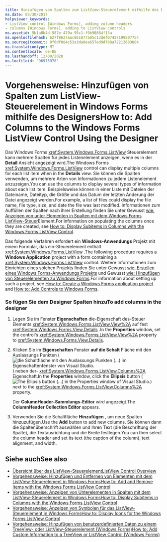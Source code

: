 ```yaml
---
title: Hinzufügen von Spalten zum ListView-Steuerelement mithilfe des Designers
ms.date: 03/30/2017
helpviewer_keywords:
- ListView control [Windows Forms], adding column headers
- columns [Windows Forms], adding to ListView controls
ms.assetid: 5b1a8b4d-587e-479a-95c1-f9b90884f13a
ms.openlocfilehash: 627f8627aac861877a05c13def07427199807754
ms.sourcegitcommit: 9f6df084c53a3da0ea657ed0d708a72213683084
ms.translationtype: MT
ms.contentlocale: de-DE
ms.lasthandoff: 12/09/2020
ms.locfileid: "96975978"
---
```

# <a name="how-to-add-columns-to-the-windows-forms-listview-control-using-the-designer"></a><span data-ttu-id="ed7b6-102">Vorgehensweise: Hinzufügen von Spalten zum ListView-Steuerelement in Windows Forms mithilfe des Designers</span><span class="sxs-lookup"><span data-stu-id="ed7b6-102">How to: Add Columns to the Windows Forms ListView Control Using the Designer</span></span>

<span data-ttu-id="ed7b6-103">Das Windows Forms <xref:System.Windows.Forms.ListView> Steuerelement kann mehrere Spalten für jedes Listenelement anzeigen, wenn es in der **Detail** Ansicht angezeigt wird.</span><span class="sxs-lookup"><span data-stu-id="ed7b6-103">The Windows Forms <xref:System.Windows.Forms.ListView> control can display multiple columns for each list item when in the **Details** view.</span></span> <span data-ttu-id="ed7b6-104">Sie können die Spalten verwenden, um mehrere Arten von Informationen zu jedem Listenelement anzuzeigen.</span><span class="sxs-lookup"><span data-stu-id="ed7b6-104">You can use the columns to display several types of information about each list item.</span></span> <span data-ttu-id="ed7b6-105">Beispielsweise können in einer Liste mit Dateien der Dateiname, Dateityp, die Größe und das Datum der letzten Änderung der Datei angezeigt werden.</span><span class="sxs-lookup"><span data-stu-id="ed7b6-105">For example, a list of files could display the file name, file type, size, and date the file was last modified.</span></span> <span data-ttu-id="ed7b6-106">Informationen zum Auffüllen der Spalten nach ihrer Erstellung finden Sie unter Gewusst [wie: Anzeigen von unter Elementen in Spalten mit dem Windows Forms ListView-Steuer](how-to-display-subitems-in-columns-with-the-windows-forms-listview-control.md)Element.</span><span class="sxs-lookup"><span data-stu-id="ed7b6-106">For information on populating the columns once they are created, see [How to: Display Subitems in Columns with the Windows Forms ListView Control](how-to-display-subitems-in-columns-with-the-windows-forms-listview-control.md).</span></span>

<span data-ttu-id="ed7b6-107">Das folgende Verfahren erfordert ein **Windows-Anwendungs** Projekt mit einem Formular, das ein-Steuerelement enthält <xref:System.Windows.Forms.ListView> .</span><span class="sxs-lookup"><span data-stu-id="ed7b6-107">The following procedure requires a **Windows Application** project with a form containing a <xref:System.Windows.Forms.ListView> control.</span></span> <span data-ttu-id="ed7b6-108">Weitere Informationen zum Einrichten eines solchen Projekts finden Sie unter Gewusst [wie: Erstellen eines Windows Forms-Anwendungs Projekts](/visualstudio/ide/step-1-create-a-windows-forms-application-project) und Gewusst [wie: Hinzufügen von Steuerelementen zu Windows Forms](how-to-add-controls-to-windows-forms.md).</span><span class="sxs-lookup"><span data-stu-id="ed7b6-108">For information about setting up such a project, see [How to: Create a Windows Forms application project](/visualstudio/ide/step-1-create-a-windows-forms-application-project) and [How to: Add Controls to Windows Forms](how-to-add-controls-to-windows-forms.md).</span></span>

### <a name="to-add-columns-in-the-designer"></a><span data-ttu-id="ed7b6-109">So fügen Sie dem Designer Spalten hinzu</span><span class="sxs-lookup"><span data-stu-id="ed7b6-109">To add columns in the designer</span></span>

1. <span data-ttu-id="ed7b6-110">Legen Sie im Fenster **Eigenschaften** die-Eigenschaft des-Steuer Elements <xref:System.Windows.Forms.ListView.View%2A> auf fest <xref:System.Windows.Forms.View.Details> .</span><span class="sxs-lookup"><span data-stu-id="ed7b6-110">In the **Properties** window, set the control's <xref:System.Windows.Forms.ListView.View%2A> property to <xref:System.Windows.Forms.View.Details>.</span></span>

2. <span data-ttu-id="ed7b6-111">Klicken Sie im **Eigenschaften** Fenster **auf die Schalt** Fläche mit den Auslassungs Punkten ( ![ die Schaltfläche mit den Auslassungs Punkten (...) im Eigenschaftenfenster von Visual Studio. ](./media/visual-studio-ellipsis-button.png) ) neben der- <xref:System.Windows.Forms.ListView.Columns%2A> Eigenschaft.</span><span class="sxs-lookup"><span data-stu-id="ed7b6-111">In the **Properties** window, click the **Ellipsis** button (![The Ellipsis button (...) in the Properties window of Visual Studio.](./media/visual-studio-ellipsis-button.png)) next to the <xref:System.Windows.Forms.ListView.Columns%2A> property.</span></span>

     <span data-ttu-id="ed7b6-112">Der **ColumnHeader-Sammlungs-Editor** wird angezeigt.</span><span class="sxs-lookup"><span data-stu-id="ed7b6-112">The **ColumnHeader Collection Editor** appears.</span></span>

3. <span data-ttu-id="ed7b6-113">Verwenden Sie die Schaltfläche **Hinzufügen** , um neue Spalten hinzuzufügen.</span><span class="sxs-lookup"><span data-stu-id="ed7b6-113">Use the **Add** button to add new columns.</span></span> <span data-ttu-id="ed7b6-114">Sie können dann die Spaltenüberschrift auswählen und Ihren Text (die Beschriftung der Spalte), die Textausrichtung und die Breite festlegen.</span><span class="sxs-lookup"><span data-stu-id="ed7b6-114">You can then select the column header and set its text (the caption of the column), text alignment, and width.</span></span>

## <a name="see-also"></a><span data-ttu-id="ed7b6-115">Siehe auch</span><span class="sxs-lookup"><span data-stu-id="ed7b6-115">See also</span></span>

- [<span data-ttu-id="ed7b6-116">Übersicht über das ListView-Steuerelement</span><span class="sxs-lookup"><span data-stu-id="ed7b6-116">ListView Control Overview</span></span>](listview-control-overview-windows-forms.md)
- [<span data-ttu-id="ed7b6-117">Vorgehensweise: Hinzufügen und Entfernen von Elementen mit dem ListView-Steuerelement in Windows Forms</span><span class="sxs-lookup"><span data-stu-id="ed7b6-117">How to: Add and Remove Items with the Windows Forms ListView Control</span></span>](how-to-add-and-remove-items-with-the-windows-forms-listview-control.md)
- [<span data-ttu-id="ed7b6-118">Vorgehensweise: Anzeigen von Unterelementen in Spalten mit dem ListView-Steuerelement in Windows Forms</span><span class="sxs-lookup"><span data-stu-id="ed7b6-118">How to: Display Subitems in Columns with the Windows Forms ListView Control</span></span>](how-to-display-subitems-in-columns-with-the-windows-forms-listview-control.md)
- [<span data-ttu-id="ed7b6-119">Vorgehensweise: Anzeigen von Symbolen für das ListView-Steuerelement in Windows Forms</span><span class="sxs-lookup"><span data-stu-id="ed7b6-119">How to: Display Icons for the Windows Forms ListView Control</span></span>](how-to-display-icons-for-the-windows-forms-listview-control.md)
- [<span data-ttu-id="ed7b6-120">Vorgehensweise: Hinzufügen von benutzerdefinierten Daten zu einem TreeView- oder ListView-Steuerelement (Windows Forms)</span><span class="sxs-lookup"><span data-stu-id="ed7b6-120">How to: Add Custom Information to a TreeView or ListView Control (Windows Forms)</span></span>](add-custom-information-to-a-treeview-or-listview-control-wf.md)
